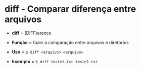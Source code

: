 # diff - Comparar diferença entre arquivos

* **diff** = (DIFF)erence

* **Função** = fazer a comparação entre arquivos e diretórios

* **Uso** = `$ diff <arquivo> <arquivo>`

* **Exemplo** = `$ diff teste1.txt teste2.txt`